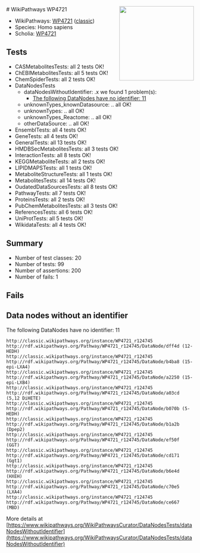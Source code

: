 <img style="float: right; width: 200px" src="https://upload.wikimedia.org/wikipedia/commons/thumb/8/83/Wplogo_with_text_500.png/640px-Wplogo_with_text_500.png" />
# WikiPathways WP4721

* WikiPathways: [WP4721](https://wikipathways.org/pathways/WP4721) ([classic](https://classic.wikipathways.org/instance/WP4721))
* Species: Homo sapiens
* Scholia: [WP4721](https://scholia.toolforge.org/wikipathways/WP4721)
## Tests
* CASMetabolitesTests: all 2 tests OK!
* ChEBIMetabolitesTests: all 5 tests OK!
* ChemSpiderTests: all 2 tests OK!
* DataNodesTests
    * dataNodesWithoutIdentifier: .x we found 1 problem(s):
        * [The following DataNodes have no identifier: 11](#8792c491)
    * unknownTypes_knownDatasource: .. all OK!
    * unknownTypes: .. all OK!
    * unknownTypes_Reactome: .. all OK!
    * otherDataSource: .. all OK!
* EnsemblTests: all 4 tests OK!
* GeneTests: all 4 tests OK!
* GeneralTests: all 13 tests OK!
* HMDBSecMetabolitesTests: all 3 tests OK!
* InteractionTests: all 8 tests OK!
* KEGGMetaboliteTests: all 2 tests OK!
* LIPIDMAPSTests: all 1 tests OK!
* MetaboliteStructureTests: all 1 tests OK!
* MetabolitesTests: all 14 tests OK!
* OudatedDataSourcesTests: all 8 tests OK!
* PathwayTests: all 7 tests OK!
* ProteinsTests: all 2 tests OK!
* PubChemMetabolitesTests: all 3 tests OK!
* ReferencesTests: all 6 tests OK!
* UniProtTests: all 5 tests OK!
* WikidataTests: all 4 tests OK!


## Summary

* Number of test classes: 20
* Number of tests: 99
* Number of assertions: 200
* Number of fails: 1

## Fails

<a name="8792c491" />

## Data nodes without an identifier

The following DataNodes have no identifier: 11
```
http://classic.wikipathways.org/instance/WP4721_r124745 http://rdf.wikipathways.org/Pathway/WP4721_r124745/DataNode/dff4d (12-HEDH)
http://classic.wikipathways.org/instance/WP4721_r124745 http://rdf.wikipathways.org/Pathway/WP4721_r124745/DataNode/b4ba8 (15-epi-LXA4)
http://classic.wikipathways.org/instance/WP4721_r124745 http://rdf.wikipathways.org/Pathway/WP4721_r124745/DataNode/a2250 (15-epi-LXB4)
http://classic.wikipathways.org/instance/WP4721_r124745 http://rdf.wikipathways.org/Pathway/WP4721_r124745/DataNode/a03cd (5,12 DiHETE)
http://classic.wikipathways.org/instance/WP4721_r124745 http://rdf.wikipathways.org/Pathway/WP4721_r124745/DataNode/b070b (5-HEDH)
http://classic.wikipathways.org/instance/WP4721_r124745 http://rdf.wikipathways.org/Pathway/WP4721_r124745/DataNode/b1a2b (Dpep2)
http://classic.wikipathways.org/instance/WP4721_r124745 http://rdf.wikipathways.org/Pathway/WP4721_r124745/DataNode/ef50f (GGT)
http://classic.wikipathways.org/instance/WP4721_r124745 http://rdf.wikipathways.org/Pathway/WP4721_r124745/DataNode/cd171 (Ggt1)
http://classic.wikipathways.org/instance/WP4721_r124745 http://rdf.wikipathways.org/Pathway/WP4721_r124745/DataNode/b6e4d (HXEH)
http://classic.wikipathways.org/instance/WP4721_r124745 http://rdf.wikipathways.org/Pathway/WP4721_r124745/DataNode/c70e5 (LXA4)
http://classic.wikipathways.org/instance/WP4721_r124745 http://rdf.wikipathways.org/Pathway/WP4721_r124745/DataNode/ce667 (MBD)
```

More details at [https://www.wikipathways.org/WikiPathwaysCurator/DataNodesTests/dataNodesWithoutIdentifier](https://www.wikipathways.org/WikiPathwaysCurator/DataNodesTests/dataNodesWithoutIdentifier)

